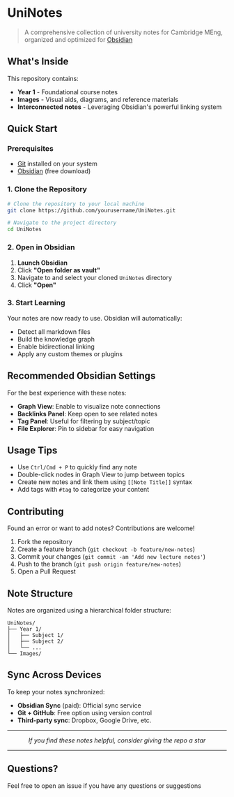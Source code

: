 # UniNotes

> A comprehensive collection of university notes for Cambridge MEng, organized and optimized for [Obsidian](https://obsidian.md/)

## What's Inside

This repository contains:
- **Year 1** - Foundational course notes
- **Images** - Visual aids, diagrams, and reference materials
- **Interconnected notes** - Leveraging Obsidian's powerful linking system

## Quick Start

### Prerequisites

- [Git](https://git-scm.com/) installed on your system
- [Obsidian](https://obsidian.md/) (free download)

### 1. Clone the Repository

```bash
# Clone the repository to your local machine
git clone https://github.com/yourusername/UniNotes.git

# Navigate to the project directory
cd UniNotes
```

### 2. Open in Obsidian

1. **Launch Obsidian**
2. Click **"Open folder as vault"**
3. Navigate to and select your cloned `UniNotes` directory
4. Click **"Open"**

### 3. Start Learning 

 Your notes are now ready to use. Obsidian will automatically:
- Detect all markdown files
- Build the knowledge graph
- Enable bidirectional linking
- Apply any custom themes or plugins

## Recommended Obsidian Settings

For the best experience with these notes:

- **Graph View**: Enable to visualize note connections
- **Backlinks Panel**: Keep open to see related notes
- **Tag Panel**: Useful for filtering by subject/topic
- **File Explorer**: Pin to sidebar for easy navigation

## Usage Tips

- Use `Ctrl/Cmd + P` to quickly find any note
- Double-click nodes in Graph View to jump between topics
- Create new notes and link them using `[[Note Title]]` syntax
- Add tags with `#tag` to categorize your content

## Contributing

Found an error or want to add notes? Contributions are welcome!

1. Fork the repository
2. Create a feature branch (`git checkout -b feature/new-notes`)
3. Commit your changes (`git commit -am 'Add new lecture notes'`)
4. Push to the branch (`git push origin feature/new-notes`)
5. Open a Pull Request

## Note Structure

Notes are organized using a hierarchical folder structure:
```
UniNotes/
├── Year 1/
│   ├── Subject 1/
│   ├── Subject 2/
│   └── ...
└── Images/
```

## Sync Across Devices

To keep your notes synchronized:
- **Obsidian Sync** (paid): Official sync service
- **Git + GitHub**: Free option using version control
- **Third-party sync**: Dropbox, Google Drive, etc.

---

<div align="center">

*If you find these notes helpful, consider giving the repo a star*

</div>

---

## Questions?

Feel free to open an issue if you have any questions or suggestions
